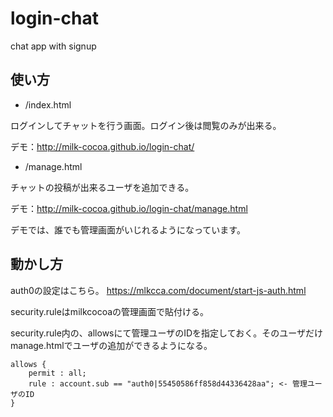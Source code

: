 # login-chat
chat app with signup

## 使い方

* /index.html

ログインしてチャットを行う画面。ログイン後は閲覧のみが出来る。


デモ：http://milk-cocoa.github.io/login-chat/


* /manage.html

チャットの投稿が出来るユーザを追加できる。

デモ：http://milk-cocoa.github.io/login-chat/manage.html

デモでは、誰でも管理画面がいじれるようになっています。


## 動かし方

auth0の設定はこちら。 https://mlkcca.com/document/start-js-auth.html

security.ruleはmilkcocoaの管理画面で貼付ける。

security.rule内の、allowsにて管理ユーザのIDを指定しておく。そのユーザだけmanage.htmlでユーザの追加ができるようになる。


```
allows {
    permit : all;
    rule : account.sub == "auth0|55450586ff858d44336428aa"; <- 管理ユーザのID
}
```

